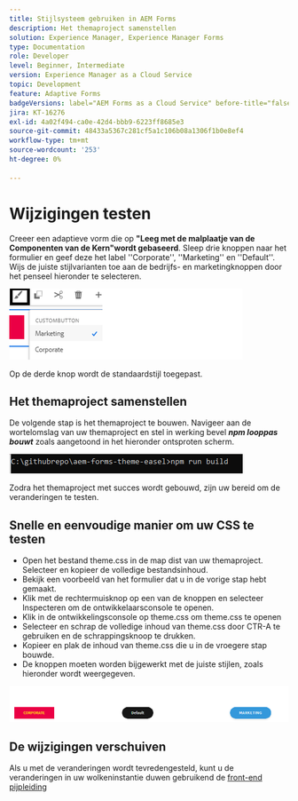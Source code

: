 ```yaml
---
title: Stijlsysteem gebruiken in AEM Forms
description: Het themaproject samenstellen
solution: Experience Manager, Experience Manager Forms
type: Documentation
role: Developer
level: Beginner, Intermediate
version: Experience Manager as a Cloud Service
topic: Development
feature: Adaptive Forms
badgeVersions: label="AEM Forms as a Cloud Service" before-title="false"
jira: KT-16276
exl-id: 4a02f494-ca0e-42d4-bbb9-6223ff8685e3
source-git-commit: 48433a5367c281cf5a1c106b08a1306f1b0e8ef4
workflow-type: tm+mt
source-wordcount: '253'
ht-degree: 0%

---
```


# Wijzigingen testen

Creeer een adaptieve vorm die op **&quot;Leeg met de malplaatje van de Componenten van de Kern&quot;wordt gebaseerd**. Sleep drie knoppen naar het formulier en geef deze het label &#39;&#39;Corporate&#39;&#39;, &#39;&#39;Marketing&#39;&#39; en &#39;&#39;Default&#39;&#39;.
Wijs de juiste stijlvarianten toe aan de bedrijfs- en marketingknoppen door het penseel hieronder te selecteren.

![ stijlen ](assets/marketing-variation.png)

Op de derde knop wordt de standaardstijl toegepast.

## Het themaproject samenstellen

De volgende stap is het themaproject te bouwen. Navigeer aan de wortelomslag van uw themaproject en stel in werking bevel _**npm looppas bouwt**_ zoals aangetoond in het hieronder ontsproten scherm.

![ bouwstijl-thema ](assets/build-theme.png)

Zodra het themaproject met succes wordt gebouwd, zijn uw bereid om de veranderingen te testen.

## Snelle en eenvoudige manier om uw CSS te testen

* Open het bestand theme.css in de map dist van uw themaproject. Selecteer en kopieer de volledige bestandsinhoud.
* Bekijk een voorbeeld van het formulier dat u in de vorige stap hebt gemaakt.
* Klik met de rechtermuisknop op een van de knoppen en selecteer Inspecteren om de ontwikkelaarsconsole te openen.
* Klik in de ontwikkelingsconsole op theme.css om theme.css te openen
* Selecteer en schrap de volledige inhoud van theme.css door CTR-A te gebruiken en de schrappingsknoop te drukken.
* Kopieer en plak de inhoud van theme.css die u in de vroegere stap bouwde.
* De knoppen moeten worden bijgewerkt met de juiste stijlen, zoals hieronder wordt weergegeven.

![ definitief-knopen ](assets/final-state-buttons.png)

## De wijzigingen verschuiven

Als u met de veranderingen wordt tevredengesteld, kunt u de veranderingen in uw wolkeninstantie duwen gebruikend de [ front-end pijpleiding ](https://experienceleague.adobe.com/en/docs/experience-manager-learn/getting-started-wknd-tutorial-develop/enable-frontend-pipeline-devops/create-frontend-pipeline)

